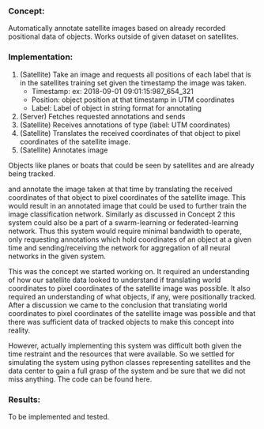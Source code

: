 ### Concept:
Automatically annotate satellite images based on already recorded positional data of objects. Works outside of given dataset on satellites.

### Implementation:
1. (Satellite) Take an image and requests all positions of each label that is in the satellites training set given the timestamp the image was taken.
    * Timestamp: ex: 2018-09-01 09:01:15:987_654_321
    * Position: object position at that timestamp in UTM coordinates
    * Label: Label of object in string format for annotating
2. (Server) Fetches requested annotations and sends
3. (Satellite) Receives annotations of type (label: UTM coordinates)
4. (Satellite) Translates the received coordinates of that object to pixel coordinates of the satellite image.
5. (Satellite) Annotates image 

Objects like planes or boats that could be seen by satellites and are already being tracked.

and annotate the image taken at that time by translating the received coordinates of that object to pixel coordinates of the satellite image. This would result in an annotated image that could be used to further train the image classification network. Similarly as discussed in Concept 2 this system could also be a part of a swarm-learning or federated-learning network. Thus this system would require minimal bandwidth to operate, only requesting annotations which hold coordinates of an object at a given time and sending/receiving the network for aggregation of all neural networks in the given system.

This was the concept we started working on. It required an understanding of how our satellite data looked to understand if translating world coordinates to pixel coordinates of the satellite image was possible. It also required an understanding of what objects, if any, were positionally tracked. After a discussion we came to the conclusion that translating world coordinates to pixel coordinates of the satellite image was possible and that there was sufficient data of tracked objects to make this concept into reality.

However, actually implementing this system was difficult both given the time restraint and the resources that were available. So we settled for simulating the system using python classes representing satellites and the data center to gain a full grasp of the system and be sure that we did not miss anything. The code can be found here.

### Results:
To be implemented and tested.